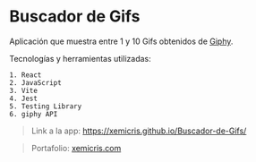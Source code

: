 # Buscador de Gifs
  Aplicación que muestra entre 1 y 10 Gifs obtenidos de [Giphy](https://giphy.com/).
  
  Tecnologías y herramientas utilizadas:
  
    1. React
    2. JavaScript
    3. Vite
    4. Jest
    5. Testing Library
    6. giphy API
    
>Link a la app: https://xemicris.github.io/Buscador-de-Gifs/

> Portafolio: [xemicris.com](https://xemicris.com)

